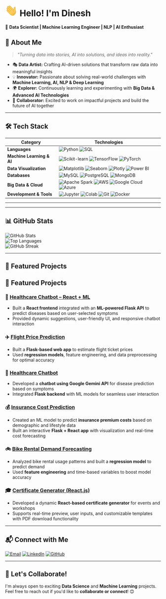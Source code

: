 # <img src="https://raw.githubusercontent.com/ABSphreak/ABSphreak/master/gifs/Hi.gif" width="40px"> Hello! I'm Dinesh
🚀 **Data Scientist | Machine Learning Engineer | NLP | AI Enthusiast**

## 🎨 About Me

> *"Turning data into stories, AI into solutions, and ideas into reality."*

- 🎭 **Data Artist:** Crafting AI-driven solutions that transform raw data into meaningful insights  
- 💡 **Innovator:** Passionate about solving real-world challenges with **Machine Learning, AI, NLP & Deep Learning**  
- 🌍 **Explorer:** Continuously learning and experimenting with **Big Data & Advanced AI Technologies**  
- 🤝 **Collaborator:** Excited to work on impactful projects and build the future of AI together  

---

## 🛠️ Tech Stack

| **Category**          | **Technologies**                                                                                                                                              |
|------------------------|----------------------------------------------------------------------------------------------------------------------------------------------------------------|
| **Languages**          | ![Python](https://img.shields.io/badge/Python-3776AB?style=flat&logo=python&logoColor=white) ![SQL](https://img.shields.io/badge/SQL-4479A1?style=flat&logo=postgresql&logoColor=white) |
| **Machine Learning & AI** | ![Scikit-learn](https://img.shields.io/badge/Scikit--learn-F7931E?style=flat&logo=scikitlearn&logoColor=white) ![TensorFlow](https://img.shields.io/badge/TensorFlow-FF6F00?style=flat&logo=tensorflow&logoColor=white) ![PyTorch](https://img.shields.io/badge/PyTorch-EE4C2C?style=flat&logo=pytorch&logoColor=white) |
| **Data Visualization** | ![Matplotlib](https://img.shields.io/badge/Matplotlib-11557C?style=flat&logo=plotly&logoColor=white) ![Seaborn](https://img.shields.io/badge/Seaborn-009688?style=flat) ![Plotly](https://img.shields.io/badge/Plotly-3F4F75?style=flat&logo=plotly&logoColor=white) ![Power BI](https://img.shields.io/badge/Power%20BI-F2C811?style=flat&logo=powerbi&logoColor=black) |
| **Databases**          | ![MySQL](https://img.shields.io/badge/MySQL-4479A1?style=flat&logo=mysql&logoColor=white) ![PostgreSQL](https://img.shields.io/badge/PostgreSQL-336791?style=flat&logo=postgresql&logoColor=white) ![MongoDB](https://img.shields.io/badge/MongoDB-47A248?style=flat&logo=mongodb&logoColor=white) |
| **Big Data & Cloud**   | ![Apache Spark](https://img.shields.io/badge/Apache%20Spark-E25A1C?style=flat&logo=apachespark&logoColor=white) ![AWS](https://img.shields.io/badge/AWS-232F3E?style=flat&logo=amazonaws&logoColor=white) ![Google Cloud](https://img.shields.io/badge/Google%20Cloud-4285F4?style=flat&logo=googlecloud&logoColor=white) ![Azure](https://img.shields.io/badge/Azure-0078D4?style=flat&logo=microsoftazure&logoColor=white) |
| **Development & Tools**| ![Jupyter](https://img.shields.io/badge/Jupyter-F37626?style=flat&logo=jupyter&logoColor=white) ![Colab](https://img.shields.io/badge/Google%20Colab-F9AB00?style=flat&logo=googlecolab&logoColor=white) ![Git](https://img.shields.io/badge/Git-F05032?style=flat&logo=git&logoColor=white) ![Docker](https://img.shields.io/badge/Docker-2496ED?style=flat&logo=docker&logoColor=white) |

---

---

## 📊 GitHub Stats

![GitHub Stats](https://github-readme-stats.vercel.app/api?username=danny2389&show_icons=true&theme=radical)  
![Top Languages](https://github-readme-stats.vercel.app/api/top-langs/?username=danny2389&layout=compact&theme=radical)  
![GitHub Streak](https://github-readme-streak-stats.herokuapp.com/?user=danny2389&theme=radical)

---


## 📌 Featured Projects

## 📌 Featured Projects

### 🏥 [Healthcare Chatbot – React + ML](https://github.com/danny2389/Health_Care_App)
- Built a **React frontend** integrated with an **ML-powered Flask API** to predict diseases based on user-selected symptoms  
- Provided dynamic suggestions, user-friendly UI, and responsive chatbot interaction

### ✈️ [Flight Price Prediction](https://github.com/Danny2389/Flight_Fare_Prediction.git)
- Built a **Flask-based web app** to estimate flight ticket prices  
- Used **regression models**, feature engineering, and data preprocessing for optimal accuracy

### 🏥 [Healthcare Chatbot](https://github.com/Danny2389/Heart_Prediction.git)
- Developed a **chatbot using Google Gemini API** for disease prediction based on symptoms  
- Integrated **Flask backend** with ML models for seamless user interaction

### 💰 [Insurance Cost Prediction](https://github.com/Danny2389/Insurance_Cost_Prediction.git) <!-- replace with actual repo link if different -->
- Created an ML model to predict **insurance premium costs** based on demographic and lifestyle data  
- Built an interactive **Flask + React app** with visualization and real-time cost forecasting

### 🚲 [Bike Rental Demand Forecasting](https://github.com/Danny2389/BikeRentalPrediction.git) <!-- replace with actual repo link if different -->
- Analyzed bike rental usage patterns and built a **regression model** to predict demand  
- Used **feature engineering** and time-based variables to boost model accuracy

### 🎓 [Certificate Generator (React.js)](https://github.com/Danny2389/Certificate_Generator.git)
- Developed a dynamic **React-based certificate generator** for events and workshops  
- Supports real-time preview, user inputs, and customizable templates with PDF download functionality

---

## 📬 Connect with Me

[![Email](https://img.shields.io/badge/Email-D14836?style=for-the-badge&logo=gmail&logoColor=white)](mailto:siramasettydinesh@gmail.com)
[![LinkedIn](https://img.shields.io/badge/LinkedIn-0077B5?style=for-the-badge&logo=linkedin&logoColor=white)](https://www.linkedin.com/in/dinesh-siramasetty-0a3829302)
[![GitHub](https://img.shields.io/badge/GitHub-181717?style=for-the-badge&logo=github&logoColor=white)](https://github.com/danny2389)

---

## 🚀 Let's Collaborate!

I'm always open to exciting **Data Science** and **Machine Learning** projects.  
Feel free to reach out if you'd like to **collaborate or connect**! 😊
